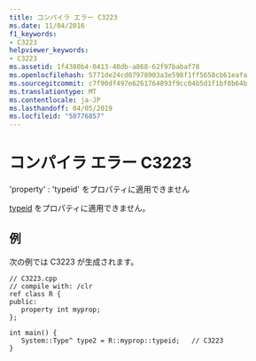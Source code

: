 ```yaml
---
title: コンパイラ エラー C3223
ms.date: 11/04/2016
f1_keywords:
- C3223
helpviewer_keywords:
- C3223
ms.assetid: 1f4380b4-0413-40db-a868-62f97babaf78
ms.openlocfilehash: 5771de24cd07978903a3e598f1ff5658cb61eafa
ms.sourcegitcommit: c7f90df497e6261764893f9cc04b5d1f1bf0b64b
ms.translationtype: MT
ms.contentlocale: ja-JP
ms.lasthandoff: 04/05/2019
ms.locfileid: "58776857"
---
```

# <a name="compiler-error-c3223"></a>コンパイラ エラー C3223

'property' : 'typeid' をプロパティに適用できません

[typeid](../../extensions/typeid-cpp-component-extensions.md) をプロパティに適用できません。

## <a name="example"></a>例

次の例では C3223 が生成されます。

```
// C3223.cpp
// compile with: /clr
ref class R {
public:
   property int myprop;
};

int main() {
   System::Type^ type2 = R::myprop::typeid;   // C3223
}
```